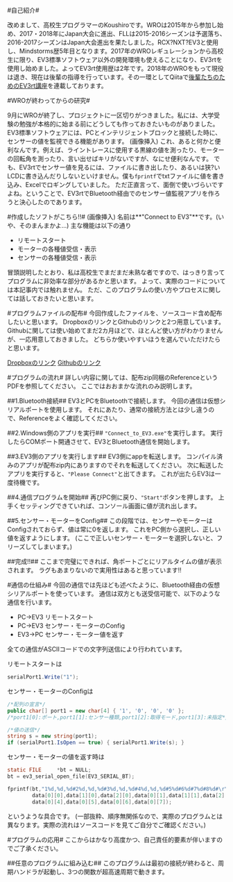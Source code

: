 #自己紹介#

改めまして、高校生プログラマーのKoushiroです。WROは2015年から参加し始め、2017・2018年にJapan大会に進出、FLLは2015-2016シーズンは予選落ち、2016-2017シーズンはJapan大会進出を果たしました。RCX?NXT?EV3と使用し、Mindstorms歴5年目となります。2017年のWROレギュレーションから高校生に限り、EV3標準ソフトウェア以外の開発環境も使えることになり、EV3rtを使用し始めました。よってEV3rt使用歴は2年です。2018年のWROをもって現役は退き、現在は後輩の指導を行っています。その一環としてQiitaで[後輩たちのためのEV3rt講座](https://qiita.com/koushiro/items/4d18c877c93f823fc236)を連載しております。

#WROが終わってからの研究#

9月にWROが終了し、プロジェクトに一区切りがつきました。私には、大学受験の勉強が本格的に始まる前にどうしても作っておきたいものがありました。
EV3標準ソフトウェアには、PCとインテリジェントブロックと接続した時に、センサーの値を監視できる機能があります。
(画像挿入)
これ、あると何かと便利なんです。例えば、ライントレースに使用する黒線の値を測ったり、モーターの回転角を測ったり、言い出せばキリがないですが、なにせ便利なんです。
でも、EV3rtでセンサー値を見るには、ファイルに書き出したり、あるいは狭?いLCDに書き込んだりしないといけません。僕も`fprintf`でtxtファイルに値を書き込み、Excelでロギングしていました。
ただ正直言って、面倒で使いづらいですよね。ということで、EV3rtでBluetooth経由でのセンサー値監視アプリを作ろうと決心したのであります。

#作成したソフトがこちら!!#
(画像挿入)
名前は**"Connect to EV3"**です。(いや、そのまんまかよ…)
主な機能は以下の通り

- リモートスタート
- モーターの各種値受信・表示
- センサーの各種値受信・表示

冒頭説明したとおり、私は高校生でまだまだ未熟な者ですので、はっきり言ってプログラムに非効率な部分があるかと思います。
よって、実際のコードについては本記事内では触れません。
ただ、このプログラムの使い方やプロセスに関しては話しておきたいと思います。

#プログラムファイルの配布#
今回作成したファイルを、ソースコード含め配布したいと思います。
DropboxのリンクとGithubのリンクと2つ用意しています。
Githubに関しては使い始めてまだ2カ月ほどで、ほとんど使い方がわかりませんが、一応用意しておきました。
どちらか使いやすいほうを選んでいただけたらと思います。

[Dropboxのリンク]()
[Githubのリンク]()

#プログラムの流れ#
詳しい内容に関しては、配布zip同梱のReferenceというPDFを参照してください。
ここではおおまかな流れのみ説明します。

##1.Bluetooth接続##
EV3とPCをBluetoothで接続します。
今回の通信は仮想シリアルポートを使用します。
それにあたり、通常の接続方法とは少し違うので、Referenceをよく確認してください。

##2.Windows側のアプリを実行##
`"Connect_to_EV3.exe"`を実行します。
実行したらCOMポート開通させて、EV3とBluetooth通信を開始します。

##3.EV3側のアプリを実行します##
EV3側にappを転送します。
コンパイル済みのアプリが配布zip内にありますのでそれを転送してください。
次に転送したアプリを実行すると、`"Please Connect"`と出てきます。
これが出たらEV3は一度待機です。

##4.通信プログラムを開始##
再びPC側に戻り、`"Start"`ボタンを押します。
上手くセッティングできていれば、コンソール画面に値が流れ出します。

##5.センサー・モーターをConfig##
この段階では、センサーやモーターはConfigされておらず、値は常に0を返します。
これをPC側から選択し、正しい値を返すようにします。
(ここで正しいセンサー・モーターを選択しないと、フリーズしてしまいます。)

##完成!!##
ここまで完璧にできれば、角ポートごとにリアルタイムの値が表示されます。
ラグもあまりないので実用性はあると思っています!!

#通信の仕組み#
今回の通信では先ほども述べたように、Bluetooth経由の仮想シリアルポートを使っています。
通信は双方とも送受信可能で、以下のような通信を行います。

- PC->EV3 リモートスタート
- PC->EV3 センサー・モーターのConfig
- EV3->PC センサー・モーター値を返す

全ての通信がASCIIコードでの文字列送信により行われています。

リモートスタートは

```Form1.cs
serialPort1.Write("1");
```

センサー・モーターのConfigは

```Form1.cs
/*配列の宣言*/
public char[] port1 = new char[4] { '1', '0', '0', '0' };
/*port1[0]:ポート,port1[1]:センサー種類,port1[2]:取得モード,port1[3]:未指定*/

/*値の送信*/
string s = new string(port1);
if (serialPort1.IsOpen == true) { serialPort1.Write(s); }
```

センサー・モーターの値を返す時は

```app.c
static FILE     *bt = NULL;
bt = ev3_serial_open_file(EV3_SERIAL_BT);

fprintf(bt,"1%d,%d,%d#2%d,%d,%d#3%d,%d,%d#4%d,%d,%d#5%d#6%d#7%d#8%d#\r\n",
        data[0][0],data[1][0],data[2][0],data[0][1],data[1][1],data[2][1],data[0][2],data[1][2],data[2][2],data[0][3],data[1][3],data[2][3],
        data[0][4],data[0][5],data[0][6],data[0][7]);
```

というような具合です。
(一部抜粋、順序無関係なので、実際のプログラムとは異なります。実際の流れはソースコードを見てご自分でご確認ください。)

#プログラムの応用#
ここからはかなり高度かつ、自己責任的要素が伴いますのでご了承ください。

##任意のプログラムに組み込む##
このプログラムは最初の接続が終わると、周期ハンドラが起動し、3つの関数が超高速周期で動きます。


